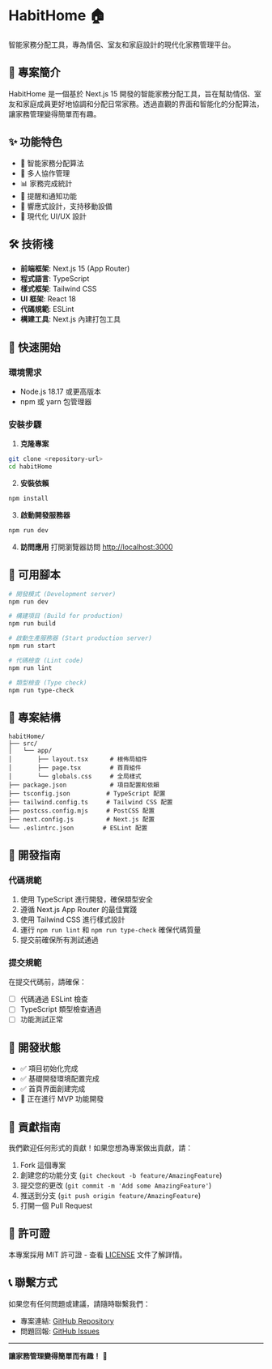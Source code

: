 # HabitHome 🏠

智能家務分配工具，專為情侶、室友和家庭設計的現代化家務管理平台。

## 📖 專案簡介

HabitHome 是一個基於 Next.js 15 開發的智能家務分配工具，旨在幫助情侶、室友和家庭成員更好地協調和分配日常家務。透過直觀的界面和智能化的分配算法，讓家務管理變得簡單而有趣。

## ✨ 功能特色

- 🎯 智能家務分配算法
- 👥 多人協作管理
- 📊 家務完成統計
- 🔔 提醒和通知功能
- 📱 響應式設計，支持移動設備
- 🌙 現代化 UI/UX 設計

## 🛠️ 技術棧

- **前端框架**: Next.js 15 (App Router)
- **程式語言**: TypeScript
- **樣式框架**: Tailwind CSS
- **UI 框架**: React 18
- **代碼規範**: ESLint
- **構建工具**: Next.js 內建打包工具

## 🚀 快速開始

### 環境需求

- Node.js 18.17 或更高版本
- npm 或 yarn 包管理器

### 安裝步驟

1. **克隆專案**
```bash
git clone <repository-url>
cd habitHome
```

2. **安裝依賴**
```bash
npm install
```

3. **啟動開發服務器**
```bash
npm run dev
```

4. **訪問應用**
打開瀏覽器訪問 [http://localhost:3000](http://localhost:3000)

## 📜 可用腳本

```bash
# 開發模式 (Development server)
npm run dev

# 構建項目 (Build for production)
npm run build

# 啟動生產服務器 (Start production server)
npm run start

# 代碼檢查 (Lint code)
npm run lint

# 類型檢查 (Type check)
npm run type-check
```

## 📁 專案結構

```
habitHome/
├── src/
│   └── app/
│       ├── layout.tsx      # 根佈局組件
│       ├── page.tsx        # 首頁組件
│       └── globals.css     # 全局樣式
├── package.json            # 項目配置和依賴
├── tsconfig.json          # TypeScript 配置
├── tailwind.config.ts     # Tailwind CSS 配置
├── postcss.config.mjs     # PostCSS 配置
├── next.config.js         # Next.js 配置
└── .eslintrc.json        # ESLint 配置
```

## 🔧 開發指南

### 代碼規範

1. 使用 TypeScript 進行開發，確保類型安全
2. 遵循 Next.js App Router 的最佳實踐
3. 使用 Tailwind CSS 進行樣式設計
4. 運行 `npm run lint` 和 `npm run type-check` 確保代碼質量
5. 提交前確保所有測試通過

### 提交規範

在提交代碼前，請確保：
- [ ] 代碼通過 ESLint 檢查
- [ ] TypeScript 類型檢查通過
- [ ] 功能測試正常

## 🚧 開發狀態

- ✅ 項目初始化完成
- ✅ 基礎開發環境配置完成
- ✅ 首頁界面創建完成
- 🚧 正在進行 MVP 功能開發

## 🤝 貢獻指南

我們歡迎任何形式的貢獻！如果您想為專案做出貢獻，請：

1. Fork 這個專案
2. 創建您的功能分支 (`git checkout -b feature/AmazingFeature`)
3. 提交您的更改 (`git commit -m 'Add some AmazingFeature'`)
4. 推送到分支 (`git push origin feature/AmazingFeature`)
5. 打開一個 Pull Request

## 📄 許可證

本專案採用 MIT 許可證 - 查看 [LICENSE](LICENSE) 文件了解詳情。

## 📞 聯繫方式

如果您有任何問題或建議，請隨時聯繫我們：

- 專案連結: [GitHub Repository](https://github.com/your-username/habitHome)
- 問題回報: [GitHub Issues](https://github.com/your-username/habitHome/issues)

---

**讓家務管理變得簡單而有趣！** 🎉